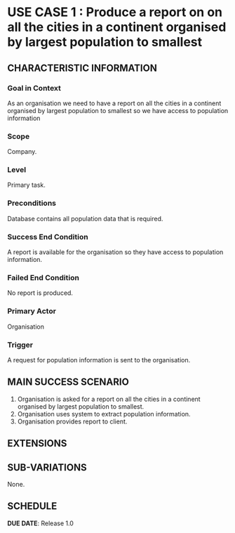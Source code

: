 # USE CASE 1 : Produce a report on on all the cities in a continent organised by largest population to smallest
## CHARACTERISTIC INFORMATION

### Goal in Context

As an organisation we need to have a report on all the cities in a continent organised by largest population to smallest so we have access to population information
### Scope

Company.

### Level

Primary task.

### Preconditions

Database contains all population data that is required.

### Success End Condition

A report is available for the organisation so they have access to population information.

### Failed End Condition

No report is produced.

### Primary Actor

Organisation

### Trigger

A request for population information is sent to the organisation.

## MAIN SUCCESS SCENARIO

1. Organisation is asked for a report  on all the cities in a continent organised by largest population to smallest.
2. Organisation uses system to extract population information.
3. Organisation provides report to client.

## EXTENSIONS


## SUB-VARIATIONS

None.

## SCHEDULE

**DUE DATE**: Release 1.0